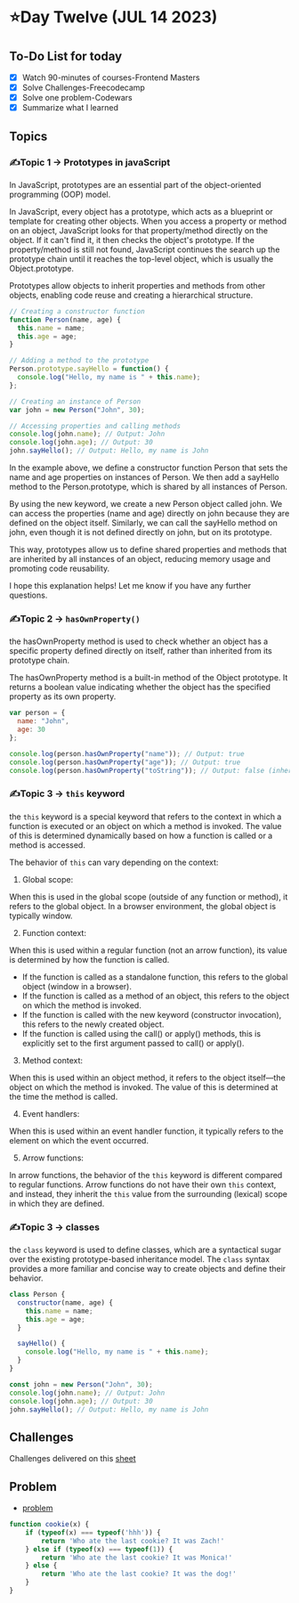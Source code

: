 # ⭐️Day Twelve (JUL 14 2023)

## To-Do List for today
- [x] Watch 90-minutes of courses-Frontend Masters
- [x] Solve Challenges-Freecodecamp
- [x] Solve one problem-Codewars
- [x] Summarize what I learned

## Topics
### ✍️Topic 1 -> Prototypes in javaScript
In JavaScript, prototypes are an essential part of the object-oriented programming (OOP) model.

In JavaScript, every object has a prototype, which acts as a blueprint or template for creating other objects. When you access a property or method on an object, JavaScript looks for that property/method directly on the object. If it can't find it, it then checks the object's prototype. If the property/method is still not found, JavaScript continues the search up the prototype chain until it reaches the top-level object, which is usually the Object.prototype.

Prototypes allow objects to inherit properties and methods from other objects, enabling code reuse and creating a hierarchical structure.

```javascript
// Creating a constructor function
function Person(name, age) {
  this.name = name;
  this.age = age;
}

// Adding a method to the prototype
Person.prototype.sayHello = function() {
  console.log("Hello, my name is " + this.name);
};

// Creating an instance of Person
var john = new Person("John", 30);

// Accessing properties and calling methods
console.log(john.name); // Output: John
console.log(john.age); // Output: 30
john.sayHello(); // Output: Hello, my name is John

```

In the example above, we define a constructor function Person that sets the name and age properties on instances of Person. We then add a sayHello method to the Person.prototype, which is shared by all instances of Person.

By using the new keyword, we create a new Person object called john. We can access the properties (name and age) directly on john because they are defined on the object itself. Similarly, we can call the sayHello method on john, even though it is not defined directly on john, but on its prototype.

This way, prototypes allow us to define shared properties and methods that are inherited by all instances of an object, reducing memory usage and promoting code reusability.

I hope this explanation helps! Let me know if you have any further questions.


### ✍️Topic 2 -> `hasOwnProperty()`
the hasOwnProperty method is used to check whether an object has a specific property defined directly on itself, rather than inherited from its prototype chain.

The hasOwnProperty method is a built-in method of the Object prototype. It returns a boolean value indicating whether the object has the specified property as its own property.
```javascript
var person = {
  name: "John",
  age: 30
};

console.log(person.hasOwnProperty("name")); // Output: true
console.log(person.hasOwnProperty("age")); // Output: true
console.log(person.hasOwnProperty("toString")); // Output: false (inherited from Object.prototype)
```
### ✍️Topic 3 -> `this` keyword

the `this` keyword is a special keyword that refers to the context in which a function is executed or an object on which a method is invoked. The value of this is determined dynamically based on how a function is called or a method is accessed.

The behavior of `this` can vary depending on the context:

1. Global scope:

When this is used in the global scope (outside of any function or method), it refers to the global object. In a browser environment, the global object is typically window.

2. Function context:

When this is used within a regular function (not an arrow function), its value is determined by how the function is called.
- If the function is called as a standalone function, this refers to the global object (window in a browser).
- If the function is called as a method of an object, this refers to the object on which the method is invoked.
- If the function is called with the new keyword (constructor invocation), this refers to the newly created object.
- If the function is called using the call() or apply() methods, this is explicitly set to the first argument passed to call() or apply().
3. Method context:

When this is used within an object method, it refers to the object itself—the object on which the method is invoked. The value of this is determined at the time the method is called.

4. Event handlers:

When this is used within an event handler function, it typically refers to the element on which the event occurred.

5. Arrow functions:

In arrow functions, the behavior of the `this` keyword is different compared to regular functions. Arrow functions do not have their own `this` context, and instead, they inherit the `this` value from the surrounding (lexical) scope in which they are defined.


### ✍️Topic 3 -> classes
the `class` keyword is used to define classes, which are a syntactical sugar over the existing prototype-based inheritance model. The `class` syntax provides a more familiar and concise way to create objects and define their behavior.

```javascript
class Person {
  constructor(name, age) {
    this.name = name;
    this.age = age;
  }

  sayHello() {
    console.log("Hello, my name is " + this.name);
  }
}

const john = new Person("John", 30);
console.log(john.name); // Output: John
console.log(john.age); // Output: 30
john.sayHello(); // Output: Hello, my name is John
```




## Challenges
Challenges delivered on this [sheet](https://docs.google.com/spreadsheets/d/1JOo_Wqq1tCmrdUjaIRrl-olY0t6SV9RoUXUPoWPvF0Y/edit#gid=0)

## Problem
- [problem](https://www.codewars.com/kata/55a996e0e8520afab9000055/train/javascript)
```javascript
function cookie(x) {
    if (typeof(x) === typeof('hhh')) {
        return 'Who ate the last cookie? It was Zach!'
    } else if (typeof(x) === typeof(1)) {
        return 'Who ate the last cookie? It was Monica!'
    } else {
        return 'Who ate the last cookie? It was the dog!'
    }
}
```
